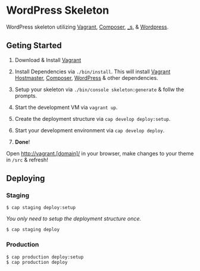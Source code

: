 WordPress Skeleton
==================

WordPress skeleton utilizing [Vagrant][1], [Composer][2], [_s][3], & [Wordpress][5].


Geting Started
--------------

1. Download & Install [Vagrant][1]

2. Install Dependencies via `./bin/install`.  This will install [Vagrant Hostmaster][6], [Composer][2], [WordPress][5] & other dependencies.

3. Setup your skeleton via `./bin/console skeleton:generate` & follw the prompts.

4. Start the development VM via `vagrant up`.

5. Create the deployment structure via `cap develop deploy:setup`.

6. Start your development environment via `cap develop deploy`.

7. **Done**!

Open <http://vagrant.[domain]/> in your browser, make changes to your theme in `/src` & refresh!


Deploying
---------

### Staging

    $ cap staging deploy:setup

_You only need to setup the deployment structure once._

    $ cap staging deploy


### Production

    $ cap production deploy:setup
    $ cap production deploy



[1]: http://vagrantup.com/
[2]: http://getcomposer.org/
[3]: http://underscores.me/
[5]: http://github.com/WordPress/WordPress
[6]: http://github.com/mosaicxm/vagrant-hostmaster
[7]: http://getcomposer.org/doc/00-intro.md#globally
[8]: http://codex.wordpress.org/Theme_Unit_Test
